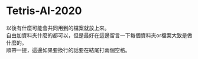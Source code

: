 # Tetris-AI-2020
以後有什麼可能會共同用到的檔案就放上來。  
自由加資料夾什麼的都可以，但是最好在這邊留言一下每個資料夾or檔案大致是做什麼的。  
順帶一提，這邊如果要換行的話要在結尾打兩個空格。  
